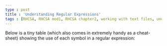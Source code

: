 ```yaml
---
type : post
title : 'Understanding Regular Expressions'
tags : [RHCSA, RHCSA mod1, RHCSA chapter2, working with text files, understanding regular expressions, RegEx]
---
```


Below is a tiny table (which also comes in extremely handy as a cheat-sheet) showing the use of each symbol in a regular expression:

